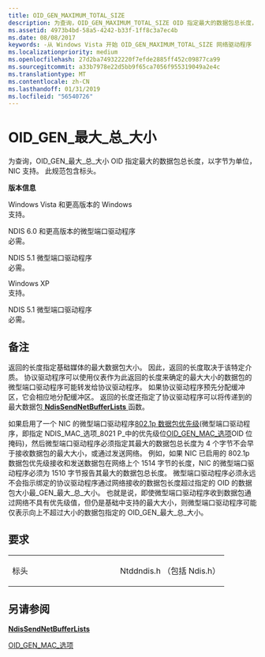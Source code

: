 ```yaml
---
title: OID_GEN_MAXIMUM_TOTAL_SIZE
description: 为查询，OID_GEN_MAXIMUM_TOTAL_SIZE OID 指定最大的数据包总长度，以字节为单位，NIC 支持。
ms.assetid: 4973b4bd-58a5-4242-b33f-1ff8c3a7ec4b
ms.date: 08/08/2017
keywords: -从 Windows Vista 开始 OID_GEN_MAXIMUM_TOTAL_SIZE 网络驱动程序
ms.localizationpriority: medium
ms.openlocfilehash: 27d2ba749322220f7efde2885ff452c09877ca99
ms.sourcegitcommit: a33b7978e22d5bb9f65ca7056f955319049a2e4c
ms.translationtype: MT
ms.contentlocale: zh-CN
ms.lasthandoff: 01/31/2019
ms.locfileid: "56540726"
---
```

# <a name="oidgenmaximumtotalsize"></a>OID\_GEN\_最大\_总\_大小


为查询，OID\_GEN\_最大\_总\_大小 OID 指定最大的数据包总长度，以字节为单位，NIC 支持。 此规范包含标头。

**版本信息**

<a href="" id="windows-vista-and-later-versions-of-windows"></a>Windows Vista 和更高版本的 Windows  
支持。

<a href="" id="ndis-6-0-and-later-miniport-drivers"></a>NDIS 6.0 和更高版本的微型端口驱动程序  
必需。

<a href="" id="ndis-5-1-miniport-drivers"></a>NDIS 5.1 微型端口驱动程序  
必需。

<a href="" id="windows-xp"></a>Windows XP  
支持。

<a href="" id="ndis-5-1-miniport-drivers"></a>NDIS 5.1 微型端口驱动程序  
必需。

<a name="remarks"></a>备注
-------

返回的长度指定基础媒体的最大数据包大小。 因此，返回的长度取决于该特定介质。 协议驱动程序可以使用仪表作为此返回的长度来确定的最大大小的数据包的微型端口驱动程序可能转发给协议驱动程序。 如果协议驱动程序预先分配缓冲区，它会相应地分配缓冲区。 返回的长度还指定了协议驱动程序可以将传递到的最大数据包[ **NdisSendNetBufferLists** ](https://msdn.microsoft.com/library/windows/hardware/ff564535)函数。

如果启用了一个 NIC 的微型端口驱动程序[802.1p 数据包优先级](https://msdn.microsoft.com/library/windows/hardware/ff562331)(微型端口驱动程序，即指定 NDIS\_MAC\_选项\_8021 P\_中的优先级位[OID\_GEN\_MAC\_选项](oid-gen-mac-options.md)OID 位掩码)，然后微型端口驱动程序必须指定其最大的数据包总长度为 4 个字节不会早于接收数据包的最大大小，或通过发送网络。 例如，如果 NIC 已启用的 802.1p 数据包优先级接收和发送数据包在网络上个 1514 字节的长度，NIC 的微型端口驱动程序必须为 1510 字节报告其最大的数据包总长度。 微型端口驱动程序必须永远不会指示绑定的协议驱动程序通过网络接收的数据包长度超过指定的 OID 的数据包大小最\_GEN\_最大\_总\_大小。 也就是说，即使微型端口驱动程序收到数据包通过网络不具有优先级值，但仍是基础中支持的最大大小，则微型端口驱动程序可能仅表示向上不超过大小的数据包指定的 OID\_GEN\_最大\_总\_大小。

<a name="requirements"></a>要求
------------

<table>
<colgroup>
<col width="50%" />
<col width="50%" />
</colgroup>
<tbody>
<tr class="odd">
<td><p>标头</p></td>
<td>Ntddndis.h （包括 Ndis.h）</td>
</tr>
</tbody>
</table>

## <a name="see-also"></a>另请参阅


[**NdisSendNetBufferLists**](https://msdn.microsoft.com/library/windows/hardware/ff564535)

[OID\_GEN\_MAC\_选项](oid-gen-mac-options.md)

 

 




